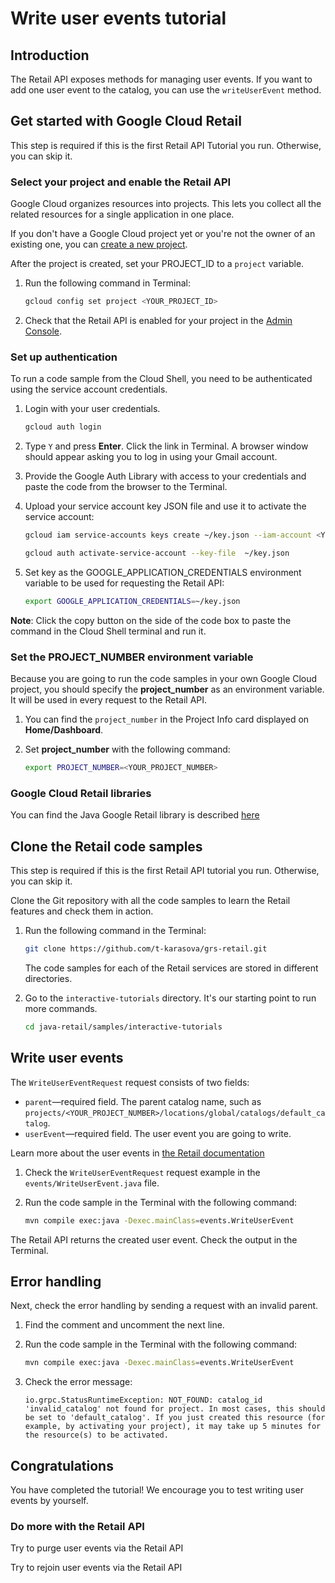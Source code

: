 <walkthrough-metadata>
  <meta name="title" content="Write user events tutorial" />
  <meta name="description" content="Use this method if you want to add one user event to the catalog." />
  <meta name="component_id" content="593554" />
</walkthrough-metadata>

# Write user events tutorial

## Introduction

The Retail API exposes methods for managing user events.
If you want to add one user event to the catalog, you can use the `writeUserEvent` method.

<walkthrough-tutorial-duration duration="5"></walkthrough-tutorial-duration>

## Get started with Google Cloud Retail

This step is required if this is the first Retail API Tutorial you run.
Otherwise, you can skip it.

### Select your project and enable the Retail API

Google Cloud organizes resources into projects. This lets you
collect all the related resources for a single application in one place.

If you don't have a Google Cloud project yet or you're not the owner of an existing one, you can
[create a new project](https://console.cloud.google.com/projectcreate).

After the project is created, set your PROJECT_ID to a ```project``` variable.
1. Run the following command in Terminal:
    ```bash
    gcloud config set project <YOUR_PROJECT_ID>
    ```

1. Check that the Retail API is enabled for your project in the [Admin Console](https://console.cloud.google.com/ai/retail/).

### Set up authentication

To run a code sample from the Cloud Shell, you need to be authenticated using the service account credentials.

1. Login with your user credentials.
    ```bash
    gcloud auth login
    ```

1. Type `Y` and press **Enter**. Click the link in Terminal. A browser window should appear asking you to log in using your Gmail account.

1. Provide the Google Auth Library with access to your credentials and paste the code from the browser to the Terminal.

1. Upload your service account key JSON file and use it to activate the service account:

    ```bash
    gcloud iam service-accounts keys create ~/key.json --iam-account <YOUR_SERVICE_ACCOUNT_EMAIL>
    ```

    ```bash
    gcloud auth activate-service-account --key-file  ~/key.json
    ```

1. Set key as the GOOGLE_APPLICATION_CREDENTIALS environment variable to be used for requesting the Retail API:
    ```bash
    export GOOGLE_APPLICATION_CREDENTIALS=~/key.json
    ```

**Note**: Click the copy button on the side of the code box to paste the command in the Cloud Shell terminal and run it.

### Set the PROJECT_NUMBER environment variable

Because you are going to run the code samples in your own Google Cloud project, you should specify the **project_number** as an environment variable. It will be used in every request to the Retail API.

1. You can find the ```project_number``` in the Project Info card displayed on **Home/Dashboard**.

1. Set **project_number** with the following command:
    ```bash
    export PROJECT_NUMBER=<YOUR_PROJECT_NUMBER>
    ```

### Google Cloud Retail libraries

You can find the Java Google Retail library is described [here](https://googleapis.dev/java/google-cloud-retail/latest/index.html)

## Clone the Retail code samples

This step is required if this is the first Retail API tutorial you run.
Otherwise, you can skip it.

Clone the Git repository with all the code samples to learn the Retail features and check them in action.

<!-- TODO(ianan): change the repository link -->
1. Run the following command in the Terminal:
    ```bash
    git clone https://github.com/t-karasova/grs-retail.git
    ```

    The code samples for each of the Retail services are stored in different directories.

1. Go to the `interactive-tutorials` directory. It's our starting point to run more commands.
    ```bash
    cd java-retail/samples/interactive-tutorials
    ```

## Write user events
   
The `WriteUserEventRequest` request consists of two fields:
- `parent`—required field. The parent catalog name, such as `projects/<YOUR_PROJECT_NUMBER>/locations/global/catalogs/default_catalog`.
- `userEvent`—required field. The user event you are going to write.

Learn more about the user events in [the Retail documentation](https://cloud.google.com/retail/docs/reference/rpc/google.cloud.retail.v2#userevent)

1. Check the `WriteUserEventRequest` request example in the <walkthrough-editor-select-regex filePath="cloudshell_open/interactive-tutorials/src/main/java/events/WriteUserEvent.java" regex="# get write user event request">`events/WriteUserEvent.java`</walkthrough-editor-select-regex> file.

1. Run the code sample in the Terminal with the following command:
    ```bash
    mvn compile exec:java -Dexec.mainClass=events.WriteUserEvent
    ```

The Retail API returns the created user event. Check the output in the Terminal.


## Error handling

Next, check the error handling by sending a request with an invalid parent.

1. Find the <walkthrough-editor-select-regex filePath="cloudshell_open/interactive-tutorials/src/main/java/events/WriteUserEvent.java" regex="# TO CHECK THE ERROR HANDLING TRY TO PASS INVALID CATALOG:">comment</walkthrough-editor-select-regex> and uncomment the next line.

1. Run the code sample in the Terminal with the following command:
    ```bash
    mvn compile exec:java -Dexec.mainClass=events.WriteUserEvent
    ```

1. Check the error message:
    ```terminal
    io.grpc.StatusRuntimeException: NOT_FOUND: catalog_id 'invalid_catalog' not found for project. In most cases, this should be set to 'default_catalog'. If you just created this resource (for example, by activating your project), it may take up 5 minutes for the resource(s) to be activated.
    ```

## Congratulations

<walkthrough-conclusion-trophy></walkthrough-conclusion-trophy>

You have completed the tutorial! We encourage you to test writing user events by yourself.

<walkthrough-inline-feedback></walkthrough-inline-feedback>

### Do more with the Retail API

<walkthrough-tutorial-card id="retail_api_v2_purge_user_events_java" icon="LOGO_JAVA" title="Purge user events tutorial" keepPrevious=true>Try to purge user events via the Retail API</walkthrough-tutorial-card>

<walkthrough-tutorial-card id="retail_api_v2_rejoin_user_events_java" icon="LOGO_JAVA" title="Rejoin user events tutorial" keepPrevious=true>Try to rejoin user events via the Retail API</walkthrough-tutorial-card>
